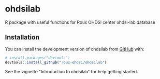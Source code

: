 
# ohdsilab

<!-- badges: start -->
<!-- badges: end -->

R package with useful functions for Roux OHDSI center ohdsi-lab database

## Installation

You can install the development version of ohdsilab from [GitHub](https://github.com/) with:

``` r
# install.packages("devtools")
devtools::install_github("roux-ohdsi/ohdsilab")
```

See the vignette "Introduction to ohdsilab" for help getting started. 

